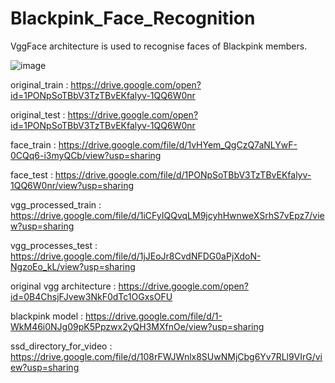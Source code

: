 # Blackpink_Face_Recognition
VggFace architecture is used to recognise faces of Blackpink members.


![image](https://user-images.githubusercontent.com/32215628/59959212-6def0480-94d0-11e9-8de6-97e098292c35.png)


original_train : https://drive.google.com/open?id=1PONpSoTBbV3TzTBvEKfalyv-1QQ6W0nr

original_test : https://drive.google.com/open?id=1PONpSoTBbV3TzTBvEKfalyv-1QQ6W0nr

face_train : https://drive.google.com/file/d/1vHYem_QgCzQ7aNLYwF-0CQq6-i3myQCb/view?usp=sharing

face_test : https://drive.google.com/file/d/1PONpSoTBbV3TzTBvEKfalyv-1QQ6W0nr/view?usp=sharing

vgg_processed_train : https://drive.google.com/file/d/1iCFyIQQvqLM9jcyhHwnweXSrhS7vEpz7/view?usp=sharing

vgg_processes_test : https://drive.google.com/file/d/1jJEoJr8CvdNFDG0aPjXdoN-NgzoEo_kL/view?usp=sharing

original vgg architecture : https://drive.google.com/open?id=0B4ChsjFJvew3NkF0dTc1OGxsOFU

blackpink model : https://drive.google.com/file/d/1-WkM46i0NJg09pK5Ppzwx2yQH3MXfnOe/view?usp=sharing

ssd_directory_for_video : https://drive.google.com/file/d/108rFWJWnlx8SUwNMjCbg6Yv7RLl9VIrG/view?usp=sharing
